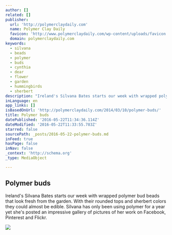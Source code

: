 ```yaml
---
author: []
related: []
publisher:
  url: 'http://polymerclaydaily.com'
  name: Polymer Clay Daily
  favicon: 'http://www.polymerclaydaily.com/wp-content/uploads/favicon.ico'
  domain: polymerclaydaily.com
keywords:
  - silvana
  - beads
  - polymer
  - buds
  - cynthia
  - dear
  - flower
  - garden
  - hummingbirds
  - sherbert
description: "Ireland's Silvana Bates starts our week with wrapped polymer bud beads that look fresh from the garden. With their rounded tops and sherbert colors they could almost be edible. Silvana has only been using polymer for a year yet she's posted an impressive gallery of pictures of her work on Facebook, Pinterest and Flickr."
inLanguage: en
app_links: []
isBasedOnUrl: 'http://polymerclaydaily.com/2014/03/10/polymer-buds/'
title: Polymer buds
datePublished: '2016-05-22T11:34:36.114Z'
dateModified: '2016-05-22T11:33:55.783Z'
starred: false
sourcePath: _posts/2016-05-22-polymer-buds.md
inFeed: true
hasPage: false
inNav: false
_context: 'http://schema.org'
_type: MediaObject

---
```

<article style=""><h1>Polymer buds</h1><p>Ireland's Silvana Bates starts our week with wrapped polymer bud beads that look fresh from the garden. With their rounded tops and sherbert colors they could almost be edible. Silvana has only been using polymer for a year yet she's posted an impressive gallery of pictures of her work on Facebook, Pinterest and Flickr.</p><img src="http://www.polymerclaydaily.com/wp-content/uploads/bates_silvana_wrapped_beads5.jpg" /></article>